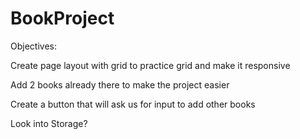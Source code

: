 # BookProject

Objectives:

Create page layout with grid to practice grid and make it responsive

Add 2 books already there to make the project easier

Create a button that will ask us for input to add other books

Look into Storage?

